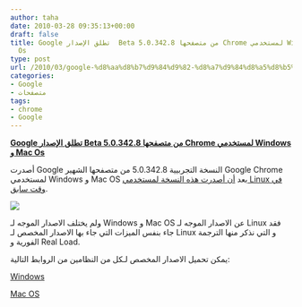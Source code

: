 ```yaml
---
author: taha
date: 2010-03-28 09:35:13+00:00
draft: false
title: Google تطلق الإصدار  Beta 5.0.342.8 من متصفحها Chrome لمستخدمي Windows و Mac
  Os
type: post
url: /2010/03/google-%d8%aa%d8%b7%d9%84%d9%82-%d8%a7%d9%84%d8%a5%d8%b5%d8%af%d8%a7%d8%b1-beta-5-0-342-8-%d9%85%d9%86-%d9%85%d8%aa%d8%b5%d9%81%d8%ad%d9%87%d8%a7-chrome-%d9%84%d9%85%d8%b3%d8%aa%d8%ae%d8%af%d9%85/
categories:
- Google
- متصفحات
tags:
- chrome
- Google
---
```


[**Google تطلق الإصدار  Beta 5.0.342.8 من متصفحها Chrome لمستخدمي Windows و Mac Os**](https://www.it-scoop.com/2010/03/google-%d8%aa%d8%b7%d9%84%d9%82-%d8%a7%d9%84%d8%a5%d8%b5%d8%af%d8%a7%d8%b1-beta-5-0-342-8-%d9%85%d9%86-%d9%85%d8%aa%d8%b5%d9%81%d8%ad%d9%87%d8%a7-chrome-%d9%84%d9%85%d8%b3%d8%aa%d8%ae%d8%af%d9%85/)


أصدرت Google النسخة التجربيية 5.0.342.8 من متصفحها الشهير Google Chrome لمستخدمي Windows و Mac OS بعد [أن أصدرت هذه النسخة لمستخدمي Linux  في وقت سابق](https://www.it-scoop.com/2010/03/google-%d8%aa%d8%b7%d9%84%d9%82-%d8%a7%d9%84%d8%a5%d8%b5%d8%af%d8%a7%d8%b1-5-0-342-7-beta-%d9%85%d9%86-%d8%a7%d9%84%d9%85%d8%aa%d8%b5%d9%81%d8%ad-chrome-%d8%a7%d9%84%d9%85%d8%af%d8%b9%d9%85-%d8%a8/).

[![](https://www.it-scoop.com/wp-content/uploads/2009/12/Chrome_logo.jpg)
](https://www.it-scoop.com/2010/03/google-%d8%aa%d8%b7%d9%84%d9%82-%d8%a7%d9%84%d8%a5%d8%b5%d8%af%d8%a7%d8%b1-beta-5-0-342-8-%d9%85%d9%86-%d9%85%d8%aa%d8%b5%d9%81%d8%ad%d9%87%d8%a7-chrome-%d9%84%d9%85%d8%b3%d8%aa%d8%ae%d8%af%d9%85/)

ولم يختلف الاصدار الموجه لـ  Windows و Mac OS عن الاصدار الموجه لـ Linux فقد جاء بنفس الميزات التي جاء بها الاصدار المخصص لـ Linux و التي نذكر منها الترجمة الفورية و Real Load.

يمكن تحميل الاصدار المخصص لـكل من النظامين من الروابط التالية:

[Windows](http://www.google.com/chrome?platform=windows)

[Mac OS](http://www.google.com/chrome?platform=macos)
